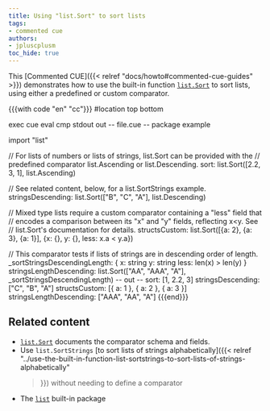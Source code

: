 ```yaml
---
title: Using "list.Sort" to sort lists
tags:
- commented cue
authors:
- jpluscplusm
toc_hide: true
---
```


This [Commented CUE]({{< relref "docs/howto#commented-cue-guides" >}})
demonstrates how to use the built-in function
[`list.Sort`](https://pkg.go.dev/cuelang.org/go/pkg/list#Sort)
to sort lists, using either a predefined or custom comparator.

{{{with code "en" "cc"}}}
#location top bottom

exec cue eval
cmp stdout out
-- file.cue --
package example

import "list"

// For lists of numbers or lists of strings, list.Sort can be provided with the
// predefined comparator list.Ascending or list.Descending.
sort: list.Sort([2.2, 3, 1], list.Ascending)

// See related content, below, for a list.SortStrings example.
stringsDescending: list.Sort(["B", "C", "A"], list.Descending)

// Mixed type lists require a custom comparator containing a "less" field that
// encodes a comparison between its "x" and "y" fields, reflecting x<y. See
// list.Sort's documentation for details.
structsCustom: list.Sort([{a: 2}, {a: 3}, {a: 1}], {x: {}, y: {}, less: x.a < y.a})

// This comparator tests if lists of strings are in descending order of length.
_sortStringsDescendingLength: {
	x:    string
	y:    string
	less: len(x) > len(y)
}
stringsLengthDescending: list.Sort(["AA", "AAA", "A"], _sortStringsDescendingLength)
-- out --
sort: [1, 2.2, 3]
stringsDescending: ["C", "B", "A"]
structsCustom: [{
    a: 1
}, {
    a: 2
}, {
    a: 3
}]
stringsLengthDescending: ["AAA", "AA", "A"]
{{{end}}}

## Related content

- [`list.Sort`](https://pkg.go.dev/cuelang.org/go/pkg/list#Sort) documents the
  comparator schema and fields.
- Use `list.SortStrings`
  [to sort lists of strings alphabetically]({{< relref
    "../use-the-built-in-function-list-sortstrings-to-sort-lists-of-strings-alphabetically"
  >}}) without needing to define a comparator
- The [`list`](https://pkg.go.dev/cuelang.org/go/pkg/list) built-in package
